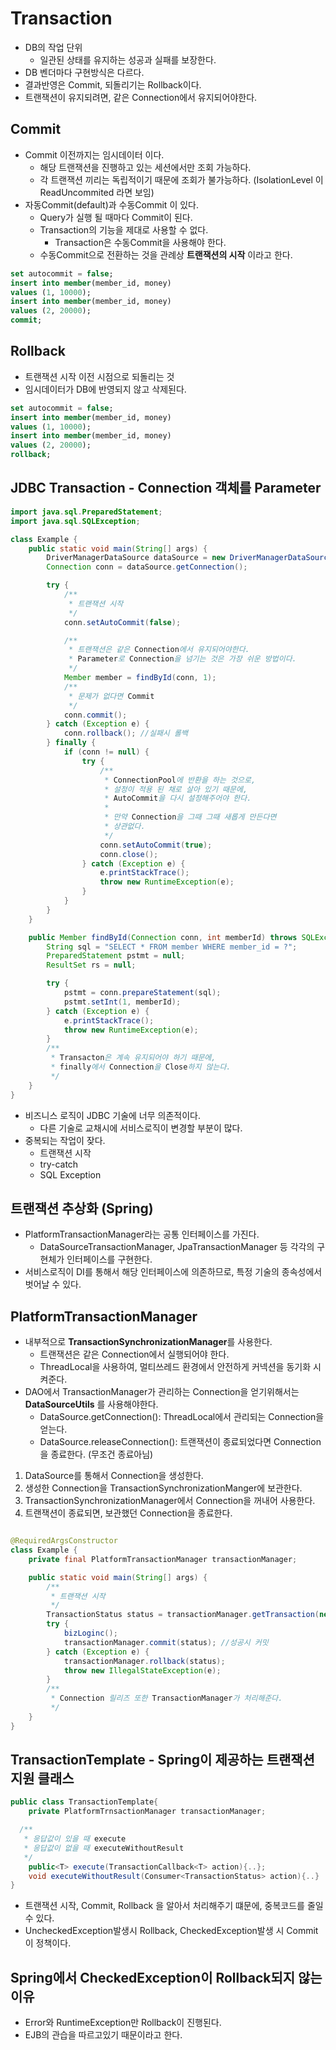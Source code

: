 # Transaction

- DB의 작업 단위
    - 일관된 상태를 유지하는 성공과 실패를 보장한다.
- DB 벤더마다 구현방식은 다르다.
- 결과반영은 Commit, 되돌리기는 Rollback이다.
- 트랜잭션이 유지되려면, 같은 Connection에서 유지되어야한다.

## Commit

- Commit 이전까지는 임시데이터 이다.
    - 해당 트랜잭션을 진행하고 있는 세션에서만 조회 가능하다.
    - 각 트랜잭션 끼리는 독립적이기 때문에 조회가 불가능하다. (IsolationLevel 이 ReadUncommited 라면 보임)
- 자동Commit(default)과 수동Commit 이 있다.
    - Query가 실행 될 때마다 Commit이 된다.
    - Transaction의 기능을 제대로 사용할 수 없다.
        - Transaction은 수동Commit을 사용해야 한다.
    - 수동Commit으로 전환하는 것을 관례상 **트랜잭션의 시작** 이라고 한다.

```sql
set autocommit = false;
insert into member(member_id, money)
values (1, 10000);
insert into member(member_id, money)
values (2, 20000);
commit;
```

## Rollback

- 트랜잭션 시작 이전 시점으로 되돌리는 것
- 임시데이터가 DB에 반영되지 않고 삭제된다.

```sql
set autocommit = false;
insert into member(member_id, money)
values (1, 10000);
insert into member(member_id, money)
values (2, 20000);
rollback;
```

## JDBC Transaction - Connection 객체를 Parameter

```java
import java.sql.PreparedStatement;
import java.sql.SQLException;

class Example {
    public static void main(String[] args) {
        DriverManagerDataSource dataSource = new DriverManagerDataSource(URL, USERNAME, PASSWORD)
        Connection conn = dataSource.getConnection();

        try {
            /**
             * 트랜잭션 시작
             */
            conn.setAutoCommit(false);

            /**
             * 트랜잭션은 같은 Connection에서 유지되어야한다.
             * Parameter로 Connection을 넘기는 것은 가장 쉬운 방법이다.
             */
            Member member = findById(conn, 1);
            /**
             * 문제가 없다면 Commit
             */
            conn.commit();
        } catch (Exception e) {
            conn.rollback(); //실패시 롤백
        } finally {
            if (conn != null) {
                try {
                    /**
                     * ConnectionPool에 반환을 하는 것으로, 
                     * 설정이 적용 된 채로 살아 있기 때문에,
                     * AutoCommit을 다시 설정해주어야 한다.
                     *
                     * 만약 Connection을 그때 그때 새롭게 만든다면
                     * 상관없다.
                     */
                    conn.setAutoCommit(true);
                    conn.close();
                } catch (Exception e) {
                    e.printStackTrace();
                    throw new RuntimeException(e);
                }
            }
        }
    }

    public Member findById(Connection conn, int memberId) throws SQLException {
        String sql = "SELECT * FROM member WHERE member_id = ?";
        PreparedStatement pstmt = null;
        ResultSet rs = null;

        try {
            pstmt = conn.prepareStatement(sql);
            pstmt.setInt(1, memberId);
        } catch (Exception e) {
            e.printStackTrace();
            throw new RuntimeException(e);
        }
        /**
         * Transacton은 계속 유지되어야 하기 때문에,
         * finally에서 Connection을 Close하지 않는다.
         */
    }
}
```

- 비즈니스 로직이 JDBC 기술에 너무 의존적이다.
    - 다른 기술로 교채시에 서비스로직이 변경할 부분이 많다.
- 중복되는 작업이 잦다.
    - 트랜잭션 시작
    - try-catch
    - SQL Exception

## 트랜잭션 추상화 (Spring)

- PlatformTransactionManager라는 공통 인터페이스를 가진다.
    - DataSourceTransactionManager, JpaTransactionManager 등 각각의 구현체가 인터페이스를 구현한다.
- 서비스로직이 DI를 통해서 해당 인터페이스에 의존하므로, 특정 기술의 종속성에서 벗어날 수 있다.

## PlatformTransactionManager

- 내부적으로 **TransactionSynchronizationManager**를 사용한다.
  - 트랜잭션은 같은 Connection에서 실행되어야 한다.
  - ThreadLocal을 사용하여, 멀티쓰레드 환경에서 안전하게 커넥션을 동기화 시켜준다.
- DAO에서 TransactionManager가 관리하는 Connection을 얻기위해서는 **DataSourceUtils** 를 사용해야한다.
  - DataSource.getConnection(): ThreadLocal에서 관리되는 Connection을 얻는다.
  - DataSource.releaseConnection(): 트랜잭션이 종료되었다면 Connection을 종료한다. (무조건 종료아님)

1. DataSource를 통해서 Connection을 생성한다.
2. 생성한 Connection을 TransactionSynchronizationManger에 보관한다.
3. TransactionSynchronizationManager에서 Connection을 꺼내어 사용한다.
4. 트랜잭션이 종료되면, 보관했던 Connection을 종료한다.

```java

@RequiredArgsConstructor
class Example {
    private final PlatformTransactionManager transactionManager;

    public static void main(String[] args) {
        /**
         * 트랜잭션 시작
         */
        TransactionStatus status = transactionManager.getTransaction(new DefaultTransactionDefinition());
        try {
            bizLoginc();
            transactionManager.commit(status); //성공시 커밋
        } catch (Exception e) {
            transactionManager.rollback(status);
            throw new IllegalStateException(e);
        }
        /**
         * Connection 릴리즈 또한 TransactionManager가 처리해준다.
         */
    }
}
```

## TransactionTemplate - Spring이 제공하는 트랜잭션 지원 클래스
```java
public class TransactionTemplate{
    private PlatformTrnsactionManager transactionManager;

  /**
   * 응답값이 있을 때 execute
   * 응답값이 없을 때 executeWithoutResult
   */
    public<T> execute(TransactionCallback<T> action){..};
    void executeWithoutResult(Consumer<TransactionStatus> action){..}
}
```
- 트랜잭션 시작, Commit, Rollback 을 알아서 처리해주기 떄문에, 중복코드를 줄일 수 있다.
- UncheckedException발생시 Rollback, CheckedException발생 시 Commit 이 정책이다.


## Spring에서 CheckedException이 Rollback되지 않는 이유
- Error와 RuntimeException만 Rollback이 진행된다.
- EJB의 관습을 따르고있기 때문이라고 한다.